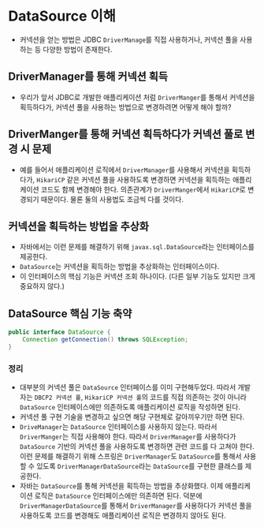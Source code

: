 # DataSource 이해
- 커넥션을 얻는 방법은 JDBC `DriverManage`를 직접 사용하거나, 커넥션 풀을 사용하는 등 
다양한 방법이 존재한다.

## DriverManager를 통해 커넥션 획득
- 우리가 앞서 JDBC로 개발한 애플리케이션 처럼 `DriverManger`를 통해서 커넥션을 획득하다가,
커넥션 풀을 사용하는 방법으로 변경하려면 어떻게 해야 할까?

## DriverManger를 통해 커넥션 획득하다가 커넥션 풀로 변경 시 문제
- 예를 들어서 애플리케이션 로직에서 `DriverManager`를 사용해서 커넥션을 획득하다가,
`HikariCP` 같은 커넥션 풀을 사용하도록 변경하면 커넥션을 획득하는 애플리케이션 코드도 함께
변경해야 한다. 의존관계가 `DriverManger`에서 `HikariCP`로 변경되기 때문이다. 물론
둘의 사용법도 조금씩 다를 것이다.

## 커넥션을 획득하는 방법을 추상화
- 자바에서는 이런 문제를 해결하기 위해 `javax.sql.DataSource`라는 인터페이스를 제공한다.
- `DataSource`는 커넥션을 획득하는 방법을 추상화하는 인터페이스이다.
- 이 인터페이스의 핵심 기능은 커넥션 조회 하나이다. (다른 일부 기능도 있지만 크게 중요하지 않다.)

## DataSource 핵심 기능 축약
```java
public interface DataSource {
    Connection getConnection() throws SQLException;
}
```

### 정리
- 대부분의 커넥션 풀은 `DataSource` 인터페이스를 이미 구현해두었다. 따라서 개발자는 `DBCP2 커넥션 풀`,
`HikariCP 커넥션 풀`의 코드를 직접 의존하는 것이 아니라 `DataSource` 인터페이스에만 의존하도록
애플리케이션 로직을 작성하면 된다.
- 커넥션 풀 구현 기술을 변경하고 싶으면 해당 구현체로 갈아끼우기만 하면 된다.
- `DriveManager`는 `DataSource` 인터페이스를 사용하지 않는다. 따라서 `DriverManger`는 직접
사용해야 한다. 따라서 `DriverManager`를 사용하다가 `DataSource` 기반의 커넥션 풀을 사용하도록 변경하면
관련 코드를 다 고쳐야 한다. 이런 문제를 해결하기 위해 스프링은 `DriverManager`도 `DataSource`를 통해서 
사용할 수 있도록 `DriverManagerDataSource`라는 `DataSource`를 구현한 클래스를 제공한다.
- 자바는 `DataSource`를 통해 커넥션을 획득하는 방법을 추상화했다. 이제 애플리케이션 로직은 `DataSource`
인터페이스에만 의존하면 된다. 덕분에 `DriverManagerDataSource`를 통해서 `DriverManager`를 
사용하다가 커넥션 풀을 사용하도록 코드를 변경해도 애플리케이션 로직은 변경하지 않아도 된다.
